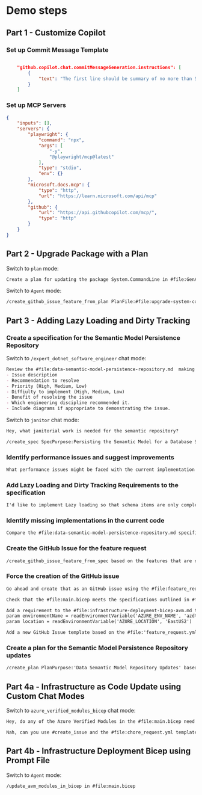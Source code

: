 # Demo steps

## Part 1 - Customize Copilot

### Set up Commit Message Template

```json

    "github.copilot.chat.commitMessageGeneration.instructions": [
        {
            "text": "The first line should be summary of no more than 50 characters starting with classification of commit from: `CHORE:`|`FIX:`|`CHANGE:`|`BREAKING CHANGE:`|`TESTS:`|`SECURITY:`|`COMPLEX:`. The second line should be blank. The following lines should be the full summary with each item starting with a `-`. Any summary item that is security related should start with `SECURITY:`. Any summary item change that causes a breaking change to a feature/interface/dependency should start with `BREAKING CHANGE:`"
        }
    ]
```

### Set up MCP Servers

```json
{
    "inputs": [],
    "servers": {
        "playwright": {
            "command": "npx",
            "args": [
                "-y",
                "@playwright/mcp@latest"
            ],
            "type": "stdio",
            "env": {}
        },
        "microsoft.docs.mcp": {
            "type": "http",
            "url": "https://learn.microsoft.com/api/mcp"
        },
        "github": {
            "url": "https://api.githubcopilot.com/mcp/",
            "type": "http"
        }
    }
}
```

## Part 2 - Upgrade Package with a Plan

Switch to `plan` mode:

```md
Create a plan for updating the package System.CommandLine in #file:GenAIDBExplorer.Console from the current version in the project to 2.0.0-beta5.25306.1. Refer to the migration instructions in https://learn.microsoft.com/en-us/dotnet/standard/commandline/migration-guide-2.0.0-beta5
```

Switch to `Agent` mode:

```md
/create_github_issue_feature_from_plan PlanFile:#file:upgrade-system-commandline-beta5.md 
```

## Part 3 - Adding Lazy Loading and Dirty Tracking

### Create a specification for the Semantic Model Persistence Repository

Switch to `/expert_dotnet_software_engineer` chat mode:

```md
Review the #file:data-semantic-model-persistence-repository.md  making any note of performance problems, especially as we increase the number of entities? List these as a table containing:
- Issue description
- Recommendation to resolve
- Priority (High, Medium, Low)
- Diffiulty to implement (High, Medium, Low)
- Benefit of resolving the issue
- Which engineering discipline recommended it.
- Include diagrams if appropriate to demonstrating the issue.
```

Switch to `janitor` chat mode:

```md
Hey, what janitorial work is needed for the semantic repository?
```

```md
/create_spec SpecPurpose:Persisting the Semantic Model for a Database Schema for the Generative AI database explorer using a repository pattern. Define the specification requirements based on the current implementation in the #file:SchemaRepository.cs and #file:SemanticModelProvider.cs. Ensure you refer to the relevant interfaces.
```

### Identify performance issues and suggest improvements

```md
What performance issues might be faced with the current implementation of the specification of #file:data-semantic-model-persistence-repository.md ? Put the answer in a table and include suggestions for improving performance of the specification.
```

### Add Lazy Loading and Dirty Tracking Requirements to the specification

```md
I'd like to implement Lazy loading so that schema items are only completely loaded when they are acccessed and marking schema items as dirty, so that only changed items need to be saved. Please update the #file:data-semantic-model-persistence-repository.md specification with this requirement.
```

### Identify missing implementations in the current code

```md
Compare the #file:data-semantic-model-persistence-repository.md specification with the current implementation of the #file:SchemaRepository.cs and #file:SemanticModelProvider.cs and identify what is not implemented.
```

### Create the GitHub Issue for the feature request

```md
/create_github_issue_feature_from_spec based on the features that are not currently implemented in the SpecFile:#file:data-semantic-model-persistence-repository.md . Identify the tasks that need to be included based on what is missing from #file:SchemaRepository.cs and #file:SemanticModelProvider.cs. Use the #create_issue tool to create the issue in the GitHub repository using the #file:feature_request.yml template.
```

### Force the creation of the GitHub issue

```md
Go ahead and create that as an GitHub issue using the #file:feature_request.yml issue template
```

```md
Check that the #file:main.bicep meets the specifications outlined in #file:infrastructure-deployment-bicep-avm.md. If it doesn't meet any of the requirements, list them in a table and identify why they don't meet the requirement and how to resolve it.
```

```md
Add a requirement to the #file:infrastructure-deployment-bicep-avm.md that requires that the main.bicepparam reads all values from environment variables named appropriately for az developer CLI and formatted upper case with underscore separating names. E.g.
param environmentName = readEnvironmentVariable('AZURE_ENV_NAME', 'azdtemp')
param location = readEnvironmentVariable('AZURE_LOCATION', 'EastUS2')
````

```md
Add a new GitHub Issue template based on the #file:'feature_request.yml', but instead it should be a chore_request.yml. It should be to collect issues that are related to general solution hygiene, chores and technical debt remediation like package updates, refactoring that don't specifically change the application. They might cover moving files around, refactoring code, updating GitHub actions pipelines, package updates or improving, adding test coverage. Add anything else you might think is relevant. The goal will be that this chore_request template will be used to create chores to assign to GitHub Copilot Coding Agents to do, so collecting appropriate information in the issue to ensure they can work effectively is critical.
```

### Create a plan for the Semantic Model Persistence Repository updates

```md
/create_plan PlanPurpose:'Data Semantic Model Repository Updates' based on the plan that was just defined to implement the missing requirements. After each Phase of the plan, the application should still work correctly and no functionality should be not working - can you confirm this?
```

## Part 4a - Infrastructure as Code Update using Custom Chat Modes

Switch to `azure_verified_modules_bicep` chat mode:

```md
Hey, do any of the Azure Verified Modules in the #file:main.bicep need updating? If so, what are details on the modules that need updating?
```

```md
Nah, can you use #create_issue and the #file:chore_request.yml template to create an issue for each of the modules that need an update? All good yeah?
```

## Part 4b - Infrastructure Deployment Bicep using Prompt File

Switch to `Agent` mode:

```md
/update_avm_modules_in_bicep in #file:main.bicep
```
